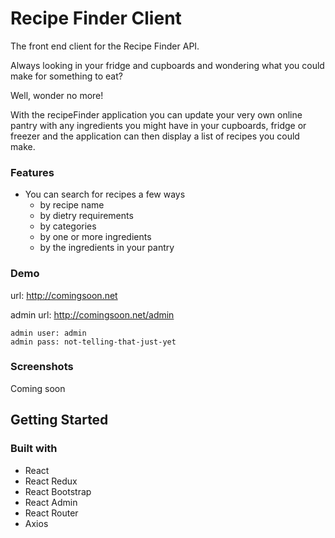 # Recipe Finder Client

The front end client for the Recipe Finder API.

Always looking in your fridge and cupboards and wondering what you could make for something to eat? 

Well, wonder no more!

With the recipeFinder application you can update your very own online pantry with any ingredients you might have in your cupboards, 
fridge or freezer and the application can then display a list of recipes you could make.

### Features
* You can search for recipes a few ways
  * by recipe name
  * by dietry requirements
  * by categories
  * by one or more ingredients
  * by the ingredients in your pantry
  
### Demo

  url: http://comingsoon.net
  
  admin url: http://comingsoon.net/admin
  
    admin user: admin
    admin pass: not-telling-that-just-yet
    
### Screenshots

  Coming soon
  
## Getting Started

### Built with

* React 
* React Redux 
* React Bootstrap
* React Admin
* React Router
* Axios
